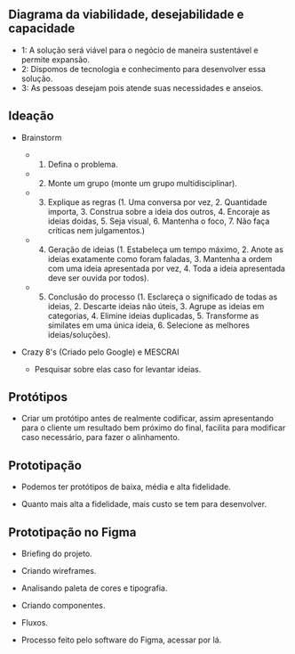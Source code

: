 ## Diagrama da viabilidade, desejabilidade e capacidade

- 1: A solução será viável para o negócio de maneira sustentável e permite expansão.
- 2: Dispomos de tecnologia e conhecimento para desenvolver essa solução.
- 3: As pessoas desejam pois atende suas necessidades e anseios.

## Ideação

- Brainstorm
	- 1. Defina o problema.
	- 2. Monte um grupo (monte um grupo multidisciplinar).
	- 3. Explique as regras (1. Uma conversa por vez, 2. Quantidade importa, 3. Construa sobre a ideia dos outros, 4. Encoraje as ideias doidas, 5. Seja visual, 6. Mantenha o foco, 7. Não faça críticas nem julgamentos.)
	- 4. Geração de ideias (1. Estabeleça um tempo máximo, 2. Anote as ideias exatamente como foram faladas, 3. Mantenha a ordem com uma ideia apresentada por vez, 4. Toda a ideia apresentada deve ser ouvida por todos).
	- 5. Conclusão do processo (1. Esclareça o significado de todas as ideias, 2. Descarte ideias não úteis, 3. Agrupe as ideias em categorias, 4. Elimine ideias duplicadas, 5. Transforme as similates em uma única ideia, 6. Selecione as melhores ideias/soluções).

- Crazy 8's (Criado pelo Google) e MESCRAI
	- Pesquisar sobre elas caso for levantar ideias.

## Protótipos

- Criar um protótipo antes de realmente codificar, assim apresentando para o cliente um resultado bem próximo do final, facilita para modificar caso necessário, para fazer o alinhamento.

## Prototipação

- Podemos ter protótipos de baixa, média e alta fidelidade.

- Quanto mais alta a fidelidade, mais custo se tem para desenvolver.

## Prototipação no Figma

- Briefing do projeto.
- Criando wireframes.
- Analisando paleta de cores e tipografia.
- Criando componentes.
- Fluxos.

- Processo feito pelo software do Figma, acessar por lá.
